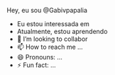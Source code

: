Hey, eu sou @Gabivpapalia
- Eu estou interessada em 
- Atualmente, estou aprendendo 
- 💞️ I’m looking to collabor
- 📫 How to reach me ...
- 😄 Pronouns: ...
- ⚡ Fun fact: ...

<!---
Gabivpapalia/Gabivpapalia is a ✨ special ✨ repository because its `README.md` (this file) appears on your GitHub profile.
You can click the Preview link to take a look at your changes.
--->
